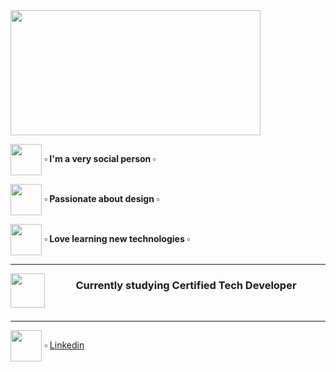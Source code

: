 <img src="https://github.com/Aye-Garcia/Aye_Garcia/blob/main/Hi%20there!%20i'm%20ayelen.png?raw=true" width="400" height="200" align="center">
<br>


<img src="https://cdn-icons-png.flaticon.com/512/2920/2920017.png" width="50" height="50" align="center"> <strong> ▫ I'm a very social person ▫</strong>
<br>

<img src="https://cdn-icons-png.flaticon.com/512/3749/3749872.png" width="50" height="50" align="center"> <strong> ▫ Passionate about design ▫</strong>

<img src="https://cdn-icons.flaticon.com/png/512/3234/premium/3234972.png?token=exp=1638323769~hmac=e158a018b180b7278586dfd0e4cc4ee4" width="50" height="50" align="center"> <strong> ▫ Love learning new technologies ▫</strong>


---

<img src="https://github.com/Aye-Garcia/Aye_Garcia/blob/main/ctd.png?raw=true" width="55" align="left"><h3 align="center">Currently studying Certified Tech Developer</h3><br>


---

<img src="https://cdn-icons-png.flaticon.com/512/174/174857.png" width="50" align="center"> ▫ [Linkedin](https://www.linkedin.com/in/ayelen-garc%C3%ADa-170500219/)

